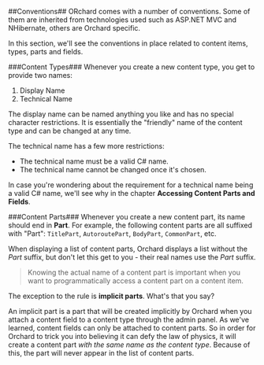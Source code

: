 ##Conventions##
ORchard comes with a number of conventions. Some of them are inherited from technologies used such as ASP.NET MVC and NHibernate, others are Orchard specific.

In this section, we'll see the conventions in place related to content items, types, parts and fields.

###Content Types###
Whenever you create a new content type, you get to provide two names:

1. Display Name
2. Technical Name

The display name can be named anything you like and has no special character restrictions.
It is essentially the "friendly" name of the content type and can be changed at any time.

The technical name has a few more restrictions:

- The technical name must be a valid C# name.
- The technical name cannot be changed once it's chosen.

In case you're wondering about the requirement for a technical name being a valid C# name, we'll see why in the chapter **Accessing Content Parts and Fields**.    
 
###Content Parts###
Whenever you create a new content part, its name should end in **Part**.
For example, the following content parts are all suffixed with "Part": `TitlePart`, `AutoroutePart`, `BodyPart`, `CommonPart`, etc.

When displaying a list of content parts, Orchard displays a list without the *Part* suffix, but don't let this get to you - their real names use the *Part* suffix.

>Knowing the actual name of a content part is important when you want to programmatically access a content part on a content item.

The exception to the rule is **implicit parts**. What's that you say?

An implicit part is a part that will be created implicitly by Orchard when you attach a content field to a content type through the admin panel. As we've learned, content fields can only be attached to content parts. So in order for Orchard to trick you into believing it can defy the law of physics, it will create a content part *with the same name as the content type*. Because of this, the part will never appear in the list of content parts.